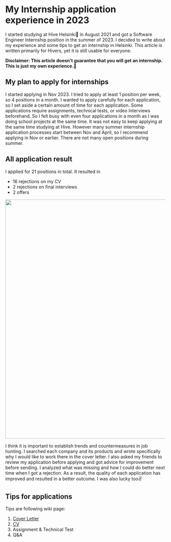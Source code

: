 # My Internship application experience in 2023
I started studying at Hive Helsinki🐝 in August 2021 and got a Software Engineer Internship position in the summer of 2023. I decided to write about my experience and some tips to get an internship in Helsinki.
This article is written primarily for Hivers, yet it is still usable for everyone.

**Disclaimer: This article doesn't guarantee that you will get an internship. This is just my own experience.🙏**

## My plan to apply for internships
I started applying in Nov 2023. I tried to apply at least 1 position per week, so 4 positions in a month. I wanted to apply carefully for each application, so I set aside a certain amount of time for each application. Some applications require assignments, technical tests, or video Interviews beforehand. So I felt busy with even four applications in a month as I was doing school projects at the same time. It was not easy to keep applying at the same time studying at Hive. However many summer internship application processes start between Nov and April, so I recommend applying in Nov or earlier. There are not many open positions during summer.
## All application result
I applied for 21 positions in total. It resulted in 
- 16 rejections on my CV
- 2 rejections on final interviews
- 2 offers

<img width="750" src="https://github.com/itkimura/My-Internship-process-2023/assets/61685238/2570dfae-82dd-4613-bddf-ce87023bec9a">

I think it is important to establish trends and countermeasures in job hunting. I searched each company and its products and wrote specifically why I would like to work there in the cover letter. I also asked my friends to review my application before applying and got advice for improvement before sending. I analyzed what was missing and how I could do better next time when I got a rejection. As a result, the quality of each application has improved and resulted in a better outcome. I was also lucky too✌️

## Tips for applications
Tips are following wiki page:
1. [Cover Letter](https://github.com/itkimura/how-to-make-your-job-application-stand-out/wiki/Cover-Letter) 
2. [CV](https://github.com/itkimura/how-to-make-your-job-application-stand-out/wiki/CV)
3. Assignment & Technical Test
4. Q&A
